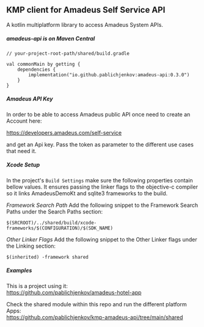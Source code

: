## KMP client for Amadeus Self Service API
A kotlin multiplatform library to access Amadeus System APIs.

<H5>amadeus-api is on Maven Central</H5>

```
// your-project-root-path/shared/build.gradle

val commonMain by getting {
    dependencies {
        implementation("io.github.pablichjenkov:amadeus-api:0.3.0")
    }
}
```

<H5>Amadeus API Key</H5>

In order to be able to access Amadeus public API once need to create an Account here:

https://developers.amadeus.com/self-service

and get an Api key. Pass the token as parameter to the different use cases that need it.

<H5>Xcode Setup</H5>

In the project's `Build Settings` make sure the following properties contain bellow values. It ensures passing the linker flags to the objective-c compiler so it links AmadeusDemoKt and sqlite3 frameworks to the build.

*Framework Search Path*
Add the following snippet to the Framework Search Paths under the Search Paths section:
```
$(SRCROOT)/../shared/build/xcode-frameworks/$(CONFIGURATION)/$(SDK_NAME)
```

*Other Linker Flags*
Add the following snippet to the Other Linker flags under the Linking section:
```
$(inherited) -framework shared
```

<H5>Examples</H5>

This is a project using it:<BR>
https://github.com/pablichjenkov/amadeus-hotel-app

Check the shared module within this repo and run the different platform Apps:<BR>
https://github.com/pablichjenkov/kmp-amadeus-api/tree/main/shared
